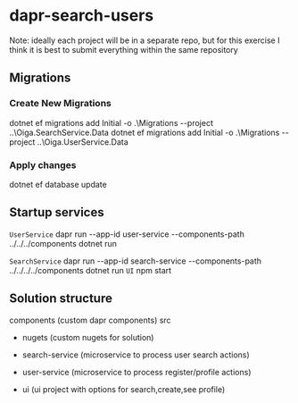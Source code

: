 # dapr-search-users

Note: ideally each project will be in a separate repo, but for this exercise I think it is best to submit everything within the same repository

## Migrations

### Create New Migrations

dotnet ef migrations add Initial -o .\Migrations --project ..\Oiga.SearchService.Data
dotnet ef migrations add Initial -o .\Migrations --project ..\Oiga.UserService.Data

### Apply changes

dotnet ef database update

## Startup services

`UserService`
dapr run --app-id user-service --components-path ../../../components dotnet run

`SearchService`
dapr run --app-id search-service --components-path ../../../../components dotnet run
`UI`
npm start

## Solution structure

components (custom dapr components)
src

- nugets (custom nugets for solution)

- search-service (microservice to process user search actions)

- user-service (microservice to process register/profile actions)

- ui (ui project with options for search,create,see profile)
